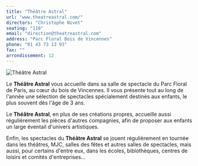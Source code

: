 ```yaml
---
title: "Théâtre Astral"
url: "www.theatreastral.com/"
directors: "Christophe Nivet"
seating: "110"
email: "direction@theatreastral.com"
address: "Parc Floral Bois de Vincennes"
phone: "01 43 73 13 93"
fax: ""
arrondissement: 12
---
```


![Théâtre Astral](../images/12eme/theatre-astral/theatre-astral-2.jpg)

Le **Théâtre Astral** vous accueille dans sa salle de spectacle du Parc Floral de Paris, au cœur du bois de Vincennes. Il vous présente tout au long de l'année une sélection de spectacles spécialement destinés aux enfants, le plus souvent dès l'âge de 3 ans.

Le **Théâtre Astral**, en plus de ses créations propres, accueille aussi régulièrement les pièces d'autres compagnies, afin de proposer aux enfants un large éventail d'univers artistiques.

Enfin, les spectacles du **Théâtre Astral** se jouent régulièrement en tournée dans les théâtres, MJC, salles des fêtes et autres salles de spectacles, mais aussi, pour certains d'entre eux, dans les écoles, biblothèques, centres de loisirs et comités d'entreprises... 


